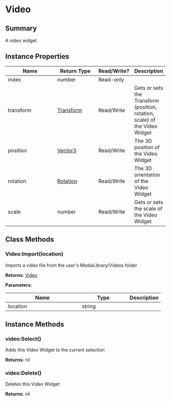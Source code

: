 
# Video

## Summary
A video widget


## Instance Properties

<table>
<thead><tr><th width="225">Name</th><th width="160">Return Type</th><th width="80">Read/Write?</th><th>Description</th></tr></thead>
<tbody>
<tr><td>index</td><td>number</td><td>Read-only</td><td></td></tr>
<tr><td>transform</td><td><a href="transform.md">Transform</a></td><td>Read/Write</td><td>Gets or sets the Transform (position, rotation, scale) of the Video Widget</td></tr>
<tr><td>position</td><td><a href="vector3.md">Vector3</a></td><td>Read/Write</td><td>The 3D position of the Video Widget</td></tr>
<tr><td>rotation</td><td><a href="rotation.md">Rotation</a></td><td>Read/Write</td><td>The 3D orientation of the Video Widget</td></tr>
<tr><td>scale</td><td>number</td><td>Read/Write</td><td>Gets or sets the scale of the Video Widget</td></tr>
</tbody></table>



## Class Methods

        
### Video:Import(location)

Imports a video file from the user's MediaLibrary/Videos folder

**Returns:** <a href="video.md">Video</a>


**Parameters:**

<table data-full-width="false">
<thead><tr><th width="217">Name</th><th width="134">Type</th><th>Description</th></tr></thead>
<tbody><tr><td>location</td><td>string</td><td></td></tr></tbody></table>





    

## Instance Methods

        
### video:Select()

Adds this Video Widget to the current selection

**Returns:** nil






### video:Delete()

Deletes this Video Widget

**Returns:** nil





    
